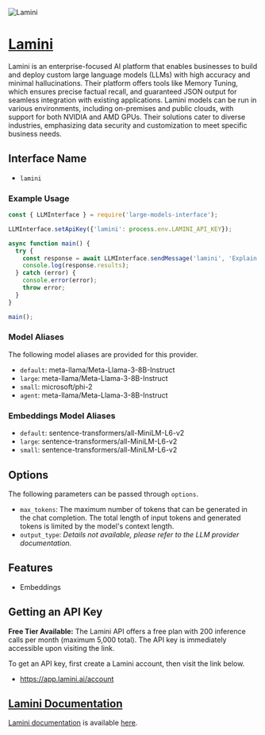 ![Lamini](https://cdn.prod.website-files.com/65f9ebe58e6225ebad55ef60/6605f028392ea0cba018fbff_Open%20Graph%20Image.png)

# [Lamini](https://lamini.ai)

Lamini is an enterprise-focused AI platform that enables businesses to build and deploy custom large language models (LLMs) with high accuracy and minimal hallucinations. Their platform offers tools like Memory Tuning, which ensures precise factual recall, and guaranteed JSON output for seamless integration with existing applications. Lamini models can be run in various environments, including on-premises and public clouds, with support for both NVIDIA and AMD GPUs. Their solutions cater to diverse industries, emphasizing data security and customization to meet specific business needs.

## Interface Name

- `lamini`

### Example Usage

```javascript
const { LLMInterface } = require('large-models-interface');

LLMInterface.setApiKey({'lamini': process.env.LAMINI_API_KEY});

async function main() {
  try {
    const response = await LLMInterface.sendMessage('lamini', 'Explain the importance of low latency LLMs.');
    console.log(response.results);
  } catch (error) {
    console.error(error);
    throw error;
  }
}

main();
```

### Model Aliases

The following model aliases are provided for this provider. 

- `default`: meta-llama/Meta-Llama-3-8B-Instruct
- `large`: meta-llama/Meta-Llama-3-8B-Instruct
- `small`: microsoft/phi-2
- `agent`: meta-llama/Meta-Llama-3-8B-Instruct

### Embeddings Model Aliases

- `default`: sentence-transformers/all-MiniLM-L6-v2
- `large`: sentence-transformers/all-MiniLM-L6-v2
- `small`: sentence-transformers/all-MiniLM-L6-v2


## Options

The following parameters can be passed through `options`.

- `max_tokens`: The maximum number of tokens that can be generated in the chat completion. The total length of input tokens and generated tokens is limited by the model's context length.
- `output_type`: _Details not available, please refer to the LLM provider documentation._


## Features

- Embeddings


## Getting an API Key

**Free Tier Available:** The Lamini API offers a free plan with 200 inference calls per month (maximum 5,000 total). The API key is immediately accessible upon visiting the link.

To get an API key, first create a Lamini account, then visit the link below.

- https://app.lamini.ai/account


## [Lamini Documentation](https://lamini-ai.github.io/about/)

[Lamini documentation](https://lamini-ai.github.io/about/) is available [here](https://lamini-ai.github.io/about/).
